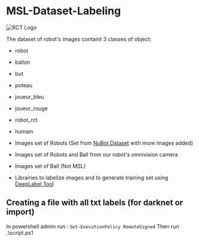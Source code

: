 # MSL-Dataset-Labeling
![RCT Logo](https://rct.univ-tln.fr/wp-content/uploads/IMG_0206-1.jpg)

The dataset of robot's images containt 3 classes of object:

* robot
* ballon
* but
* poteau
* joueur_bleu
* joueur_rouge
* robot_rct
* humain

* Images set of Robots (Set from [NuBot Dataset](https://github.com/Abbyls/robocup-MSL-dataset) with more images added)
* Images set of Robots and Ball from our robot's omnivision camera
* Images set of Ball (Not MSL)
* Librairies to labelize images and to generate training set using [DeepLabel Tool](https://github.com/jveitchmichaelis/deeplabel)


## Creating a file with all txt labels (for darknet or import)
In powershell admin run : `Set-ExecutionPolicy RemoteSigned`
Then run .\script.ps1

